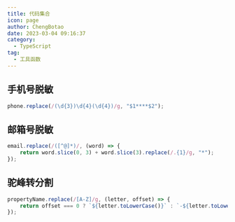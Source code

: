 ```yaml
---
title: 代码集合
icon: page
author: ChengBotao
date: 2023-03-04 09:16:37
category:
  - TypeScript
tag:
  - 工具函数
---
```


<!--
 * @description:
 * @Author: ChengBotao
 * @Date: 2023-03-04 09:16:37
-->

## 手机号脱敏

```ts
phone.replace(/(\d{3})\d{4}(\d{4})/g, "$1****$2");
```

## 邮箱号脱敏

```ts
email.replace(/([^@]*)/, (word) => {
	return word.slice(0, 3) + word.slice(3).replace(/.{1}/g, "*");
});
```

## 驼峰转分割

```ts
propertyName.replace(/[A-Z]/g, (letter, offset) => {
	return offset === 0 ? `${letter.toLowerCase()}` : `-${letter.toLowerCase()}`;
});
```
